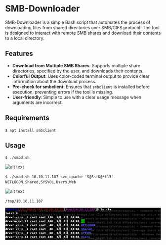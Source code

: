 # SMB-Downloader

SMB-Downloader is a simple Bash script that automates the process of downloading files from shared directories over SMB/CIFS protocol. The tool is designed to interact with remote SMB shares and download their contents to a local directory.

## Features

- **Download from Multiple SMB Shares**: Supports multiple share directories, specified by the user, and downloads their contents.
- **Colorful Output**: Uses color-coded terminal output to provide clear information about the download process.
- **Pre-check for smbclient**: Ensures that `smbclient` is installed before execution, preventing errors if the tool is missing.
- **User-friendly**: Simple to use with a clear usage message when arguments are incorrect.

## Requirements

`$ apt install smbclient`

## Usage

`$ ./smbd.sh`

![alt text](image.png)


`$ ./smbd.sh 10.10.11.187 svc_apache 'S@Ss!K@*t13' NETLOGON,Shared,SYSVOL,Users,Web` 

![alt text](image-1.png)

`/tmp/10.10.11.187`

![alt text](pic/image-2.png)